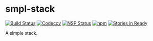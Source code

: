 # smpl-stack 
[![Build Status](https://travis-ci.org/rasmusnord/smpl-stack.svg?branch=master)](https://travis-ci.org/rasmusnord/smpl-stack)
[![Codecov](https://img.shields.io/codecov/c/github/rasmusnord/smpl-stack.svg?maxAge=2592000)]()
[![NSP Status](https://nodesecurity.io/orgs/rasmus-nord/projects/ba454ab0-f6ff-41a0-812b-a63a583f11ed/badge)](https://nodesecurity.io/orgs/rasmus-nord/projects/ba454ab0-f6ff-41a0-812b-a63a583f11ed)
[![npm](https://img.shields.io/npm/v/smpl-stack.svg?maxAge=2592000)]()
[![Stories in Ready](https://badge.waffle.io/rasmusnord/smpl-stack.svg?label=ready&title=Ready)](http://waffle.io/rasmusnord/smpl-stack)

A simple stack.
